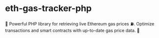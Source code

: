 # eth-gas-tracker-php
 🚀 Powerful PHP library for retrieving live Ethereum gas prices ⛽️. Optimize transactions and smart contracts with up-to-date gas price data. 💪 
